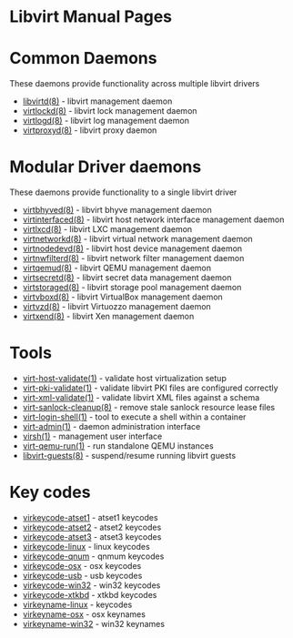 # Libvirt Manual Pages

# Common Daemons

These daemons provide functionality across multiple libvirt drivers

- [libvirtd(8)](https://libvirt.org/manpages/libvirtd.html) - libvirt management daemon
- [virtlockd(8)](https://libvirt.org/manpages/virtlockd.html) - libvirt lock management daemon
- [virtlogd(8)](https://libvirt.org/manpages/virtlogd.html) - libvirt log management daemon
- [virtproxyd(8)](https://libvirt.org/manpages/virtproxyd.html) - libvirt proxy daemon

# Modular Driver daemons

These daemons provide functionality to a single libvirt driver

- [virtbhyved(8)](https://libvirt.org/manpages/virtbhyved.html) - libvirt bhyve management daemon
- [virtinterfaced(8)](https://libvirt.org/manpages/virtinterfaced.html) - libvirt host network interface management daemon
- [virtlxcd(8)](https://libvirt.org/manpages/virtlxcd.html) - libvirt LXC management daemon
- [virtnetworkd(8)](https://libvirt.org/manpages/virtnetworkd.html) - libvirt virtual network management daemon
- [virtnodedevd(8)](https://libvirt.org/manpages/virtnodedevd.html) - libvirt host device management daemon
- [virtnwfilterd(8)](https://libvirt.org/manpages/virtnwfilterd.html) - libvirt network filter management daemon
- [virtqemud(8)](https://libvirt.org/manpages/virtqemud.html) - libvirt QEMU management daemon
- [virtsecretd(8)](https://libvirt.org/manpages/virtsecretd.html) - libvirt secret data management daemon
- [virtstoraged(8)](https://libvirt.org/manpages/virtstoraged.html) - libvirt storage pool management daemon
- [virtvboxd(8)](https://libvirt.org/manpages/virtvboxd.html) - libvirt VirtualBox management daemon
- [virtvzd(8)](https://libvirt.org/manpages/virtvzd.html) - libvirt Virtuozzo management daemon
- [virtxend(8)](https://libvirt.org/manpages/virtxend.html) - libvirt Xen management daemon

# Tools

- [virt-host-validate(1)](https://libvirt.org/manpages/virt-host-validate.html) - validate host virtualization setup
- [virt-pki-validate(1)](https://libvirt.org/manpages/virt-pki-validate.html) - validate libvirt PKI files are configured correctly
- [virt-xml-validate(1)](https://libvirt.org/manpages/virt-xml-validate.html) - validate libvirt XML files against a schema
- [virt-sanlock-cleanup(8)](https://libvirt.org/manpages/virt-sanlock-cleanup.html) - remove stale sanlock resource lease files
- [virt-login-shell(1)](https://libvirt.org/manpages/virt-login-shell.html) - tool to execute a shell within a container
- [virt-admin(1)](https://libvirt.org/manpages/virt-admin.html) - daemon administration interface
- [virsh(1)](https://libvirt.org/manpages/virsh.html) - management user interface
- [virt-qemu-run(1)](https://libvirt.org/manpages/virt-qemu-run.html) - run standalone QEMU instances
- [libvirt-guests(8)](https://libvirt.org/manpages/libvirt-guests.html) - suspend/resume running libvirt guests

# Key codes

- [virkeycode-atset1](https://libvirt.org/manpages/virkeycode-atset1.html) - atset1 keycodes
- [virkeycode-atset2](https://libvirt.org/manpages/virkeycode-atset2.html) - atset2 keycodes
- [virkeycode-atset3](https://libvirt.org/manpages/virkeycode-atset3.html) - atset3 keycodes
- [virkeycode-linux](https://libvirt.org/manpages/virkeycode-linux.html) - linux keycodes
- [virkeycode-qnum](https://libvirt.org/manpages/virkeycode-qnum.html) - qnmum keycodes
- [virkeycode-osx](https://libvirt.org/manpages/virkeycode-osx.html) - osx keycodes
- [virkeycode-usb](https://libvirt.org/manpages/virkeycode-usb.html) - usb keycodes
- [virkeycode-win32](https://libvirt.org/manpages/virkeycode-win32.html) - win32 keycodes
- [virkeycode-xtkbd](https://libvirt.org/manpages/virkeycode-xtkbd.html) - xtkbd keycodes
- [virkeyname-linux](https://libvirt.org/manpages/virkeyname-linux.html) - keycodes
- [virkeyname-osx](https://libvirt.org/manpages/virkeyname-osx.html) - osx keynames
- [virkeyname-win32](https://libvirt.org/manpages/virkeyname-win32.html) - win32 keynames